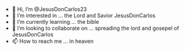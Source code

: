 - 👋 Hi, I’m @JesusDonCarlos23
- 👀 I’m interested in ... the Lord and Savior JesusDonCarlos
- 🌱 I’m currently learning ... the bible
- 💞️ I’m looking to collaborate on ... spreading the lord and gosepel of JesusDonCarlos
- 📫 How to reach me ... in heaven

<!---
JesusDonCarlos23/JesusDonCarlos23 is a ✨ special ✨ repository because its `README.md` (this file) appears on your GitHub profile.
You can click the Preview link to take a look at your changes.
--->
